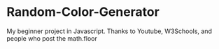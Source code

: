 # Random-Color-Generator
My beginner project in Javascript. Thanks to Youtube, W3Schools, and people who post the math.floor
